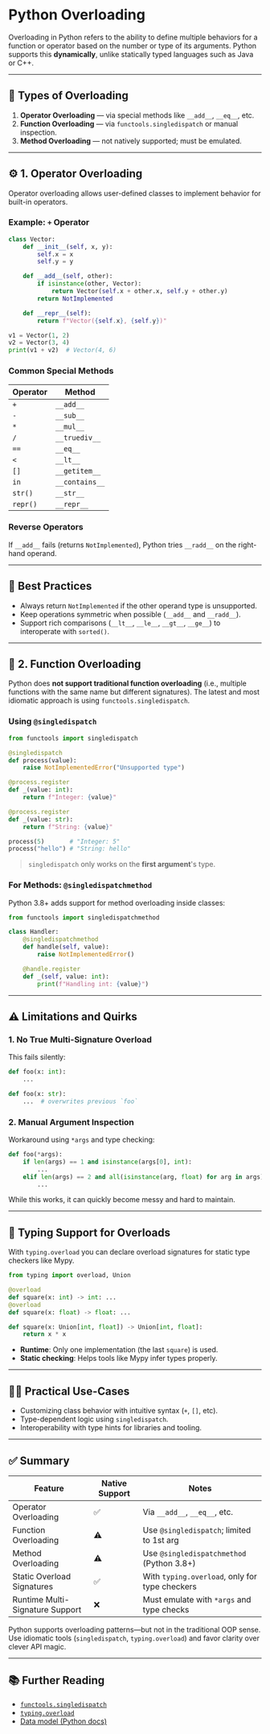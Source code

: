 # Python Overloading

Overloading in Python refers to the ability to define multiple behaviors for a function or operator based on the number or type of its arguments. Python supports this **dynamically**, unlike statically typed languages such as Java or C++.

---

## 🔰 Types of Overloading

1. **Operator Overloading** — via special methods like `__add__`, `__eq__`, etc.
2. **Function Overloading** — via `functools.singledispatch` or manual inspection.
3. **Method Overloading** — not natively supported; must be emulated.

---

## ⚙️ 1. Operator Overloading

Operator overloading allows user-defined classes to implement behavior for built-in operators.

### Example: `+` Operator

```python
class Vector:
    def __init__(self, x, y):
        self.x = x
        self.y = y

    def __add__(self, other):
        if isinstance(other, Vector):
            return Vector(self.x + other.x, self.y + other.y)
        return NotImplemented

    def __repr__(self):
        return f"Vector({self.x}, {self.y})"
```

```python
v1 = Vector(1, 2)
v2 = Vector(3, 4)
print(v1 + v2)  # Vector(4, 6)
```

### Common Special Methods

| Operator | Method         |
|----------|----------------|
| `+`      | `__add__`      |
| `-`      | `__sub__`      |
| `*`      | `__mul__`      |
| `/`      | `__truediv__`  |
| `==`     | `__eq__`       |
| `<`      | `__lt__`       |
| `[]`     | `__getitem__`  |
| `in`     | `__contains__` |
| `str()`  | `__str__`      |
| `repr()` | `__repr__`     |

### Reverse Operators

If `__add__` fails (returns `NotImplemented`), Python tries `__radd__` on the right-hand operand.

---

## 🧰 Best Practices

- Always return `NotImplemented` if the other operand type is unsupported.
- Keep operations symmetric when possible (`__add__` and `__radd__`).
- Support rich comparisons (`__lt__`, `__le__`, `__gt__`, `__ge__`) to interoperate with `sorted()`.

---

## 🧪 2. Function Overloading

Python does **not support traditional function overloading** (i.e., multiple functions with the same name but different signatures). The latest and most idiomatic approach is using `functools.singledispatch`.

### Using `@singledispatch`

```python
from functools import singledispatch

@singledispatch
def process(value):
    raise NotImplementedError("Unsupported type")

@process.register
def _(value: int):
    return f"Integer: {value}"

@process.register
def _(value: str):
    return f"String: {value}"
```

```python
process(5)       # "Integer: 5"
process("hello") # "String: hello"
```

> `singledispatch` only works on the **first argument**'s type.

### For Methods: `@singledispatchmethod`

Python 3.8+ adds support for method overloading inside classes:

```python
from functools import singledispatchmethod

class Handler:
    @singledispatchmethod
    def handle(self, value):
        raise NotImplementedError()

    @handle.register
    def _(self, value: int):
        print(f"Handling int: {value}")
```

---

## ⚠️ Limitations and Quirks

### 1. No True Multi-Signature Overload

This fails silently:

```python
def foo(x: int):
    ...

def foo(x: str):
    ...  # overwrites previous `foo`
```

### 2. Manual Argument Inspection

Workaround using `*args` and type checking:

```python
def foo(*args):
    if len(args) == 1 and isinstance(args[0], int):
        ...
    elif len(args) == 2 and all(isinstance(arg, float) for arg in args):
        ...
```

While this works, it can quickly become messy and hard to maintain.

---

## 🧠 Typing Support for Overloads

With `typing.overload` you can declare overload signatures for static type checkers like Mypy.

```python
from typing import overload, Union

@overload
def square(x: int) -> int: ...
@overload
def square(x: float) -> float: ...

def square(x: Union[int, float]) -> Union[int, float]:
    return x * x
```

- **Runtime**: Only one implementation (the last `square`) is used.
- **Static checking**: Helps tools like Mypy infer types properly.

---

## 🧑‍💻 Practical Use-Cases

- Customizing class behavior with intuitive syntax (`+`, `[]`, etc).
- Type-dependent logic using `singledispatch`.
- Interoperability with type hints for libraries and tooling.

---

## ✅ Summary

| Feature                         | Native Support | Notes                                         |
|---------------------------------|----------------|-----------------------------------------------|
| Operator Overloading            | ✅             | Via `__add__`, `__eq__`, etc.                 |
| Function Overloading            | ⚠️             | Use `@singledispatch`; limited to 1st arg     |
| Method Overloading              | ⚠️             | Use `@singledispatchmethod` (Python 3.8+)     |
| Static Overload Signatures      | ✅             | With `typing.overload`, only for type checkers|
| Runtime Multi-Signature Support | ❌             | Must emulate with `*args` and type checks     |

Python supports overloading patterns—but not in the traditional OOP sense. Use idiomatic tools (`singledispatch`, `typing.overload`) and favor clarity over clever API magic.

---

## 📚 Further Reading

- [`functools.singledispatch`](https://docs.python.org/3/library/functools.html#functools.singledispatch)
- [`typing.overload`](https://docs.python.org/3/library/typing.html#typing.overload)
- [Data model (Python docs)](https://docs.python.org/3/reference/datamodel.html)

